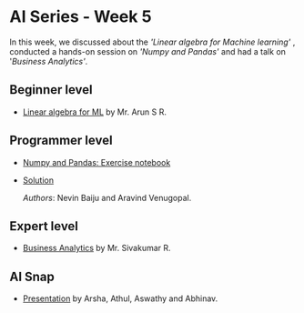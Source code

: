 # AI Series - Week 5

In this week, we discussed about the *'Linear algebra for Machine learning'* , conducted a hands-on session on *'Numpy and Pandas'* and had a talk on '*Business Analytics'*.



## Beginner level

- [Linear algebra for ML](https://github.com/schoolofaitvm/AI-Series-Week-5/blob/master/presentations/Linear%20Algebra%20for%20ML.pptx) by Mr. Arun S R.



## Programmer level

- [Numpy and Pandas: Exercise notebook](https://github.com/schoolofaitvm/AI-Series-Week-5/blob/master/Numpy_and_Pandas%20-%20students.ipynb)

- [Solution](https://github.com/schoolofaitvm/AI-Series-Week-5/blob/master/Numpy_and_Pandas.ipynb) 

  *Authors*: Nevin Baiju and Aravind Venugopal.



## Expert level

- [Business Analytics]( https://github.com/schoolofaitvm/AI-Series-Week-5/blob/master/presentations/Financial%20Analytics.pptx ) by Mr. Sivakumar R.



## AI Snap

- [Presentation](https://github.com/schoolofaitvm/AI-Series-Week-5/blob/master/presentations/snap1.pptx) by Arsha, Athul, Aswathy and Abhinav.



